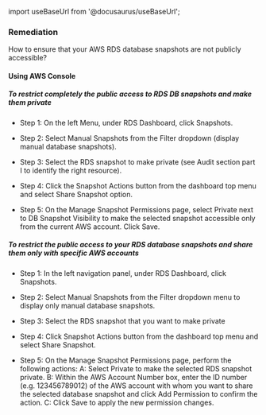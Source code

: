 import useBaseUrl from '@docusaurus/useBaseUrl';

### Remediation
How to ensure that your AWS RDS database snapshots are not publicly accessible?

#### Using AWS Console

##### To restrict completely the public access to RDS DB snapshots and make them private
- Step 1: On the left Menu, under RDS Dashboard, click Snapshots.

- Step 2: Select Manual Snapshots from the Filter dropdown (display manual database snapshots).

- Step 3: Select the RDS snapshot to make private (see Audit section part I to identify the right resource).

- Step 4: Click the Snapshot Actions button from the dashboard top menu and select Share Snapshot option.

- Step 5: On the Manage Snapshot Permissions page, select Private next to DB Snapshot Visibility to make the selected snapshot accessible only from the current AWS account. Click Save.

##### To restrict the public access to your RDS database snapshots and share them only with specific AWS accounts

- Step 1: In the left navigation panel, under RDS Dashboard, click Snapshots.

- Step 2: Select Manual Snapshots from the Filter dropdown menu to display only manual database snapshots.

- Step 3: Select the RDS snapshot that you want to make private

- Step 4: Click Snapshot Actions button from the dashboard top menu and select Share Snapshot.

- Step 5: On the Manage Snapshot Permissions page, perform the following actions:
				A: Select Private to make the selected RDS snapshot private.
				B: Within the AWS Account Number box, enter the ID number (e.g. 123456789012) of the AWS account with whom you want to share the selected database snapshot and click Add Permission to confirm the action.
				C: Click Save to apply the new permission changes.
